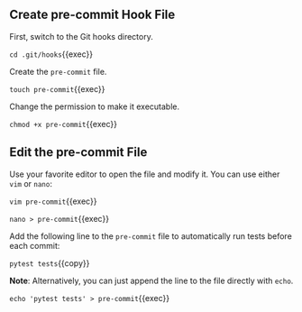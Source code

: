 ## Create pre-commit Hook File
First, switch to the Git hooks directory.

`cd .git/hooks`{{exec}}

Create the `pre-commit` file.

`touch pre-commit`{{exec}}

Change the permission to make it executable.

`chmod +x pre-commit`{{exec}}

## Edit the pre-commit File

Use your favorite editor to open the file and modify it. You can use either `vim` or `nano`:

`vim pre-commit`{{exec}}

`nano > pre-commit`{{exec}}

Add the following line to the `pre-commit` file to automatically run tests before each commit:

`pytest tests`{{copy}}

**Note**: Alternatively, you can just append the line to the file directly with `echo`.

`echo 'pytest tests' > pre-commit`{{exec}}
